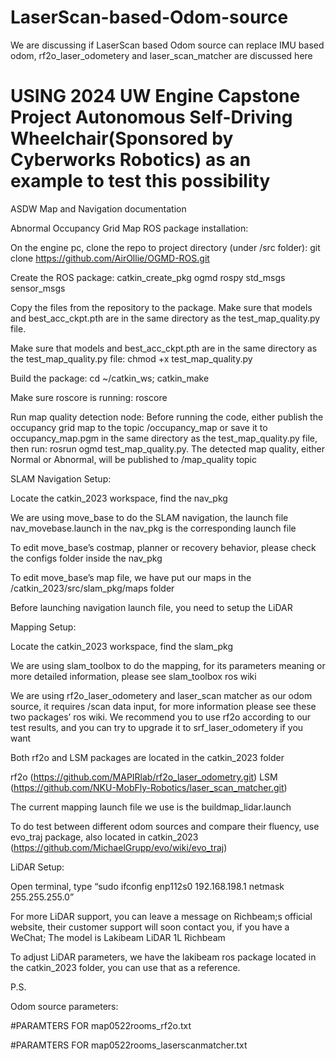 # LaserScan-based-Odom-source
We are discussing if LaserScan based Odom source can replace IMU based odom, rf2o_laser_odometery and laser_scan_matcher are discussed here

# USING 2024 UW Engine Capstone Project Autonomous Self-Driving Wheelchair(Sponsored by Cyberworks Robotics) as an example to test this possibility

ASDW Map and Navigation documentation 


Abnormal Occupancy Grid Map ROS package installation: 

On the engine pc, clone the repo to project directory (under /src folder): git clone https://github.com/AirOllie/OGMD-ROS.git 

Create the ROS package: catkin_create_pkg ogmd rospy std_msgs sensor_msgs 

Copy the files from the repository to the package. Make sure that models and best_acc_ckpt.pth are in the same directory as the test_map_quality.py file. 

Make sure that models and best_acc_ckpt.pth are in the same directory as the test_map_quality.py file: chmod +x test_map_quality.py 

Build the package: cd ~/catkin_ws; catkin_make 

Make sure roscore is running: roscore 

Run map quality detection node: Before running the code, either publish the occupancy grid map to the topic /occupancy_map or save it to occupancy_map.pgm in the same directory as the test_map_quality.py file, then run: rosrun ogmd test_map_quality.py. The detected map quality, either Normal or Abnormal, will be published to /map_quality topic 

SLAM Navigation Setup: 

Locate the catkin_2023 workspace, find the nav_pkg 

We are using move_base to do the SLAM navigation, the launch file nav_movebase.launch in the nav_pkg is the corresponding launch file 

To edit move_base’s costmap, planner or recovery behavior, please check the configs folder inside the nav_pkg 

To edit move_base’s map file, we have put our maps in the /catkin_2023/src/slam_pkg/maps folder 

Before launching navigation launch file, you need to setup the LiDAR 

 
Mapping Setup: 

Locate the catkin_2023 workspace, find the slam_pkg 

We are using slam_toolbox to do the mapping, for its parameters meaning or more detailed information, please see slam_toolbox ros wiki 

We are using rf2o_laser_odometery and laser_scan matcher as our odom source, it requires /scan data input, for more information please see these two packages’ ros wiki. We recommend you to use rf2o according to our test results, and you can try to upgrade it to srf_laser_odometery if you want 

Both rf2o and LSM packages are located in the catkin_2023 folder 

rf2o (https://github.com/MAPIRlab/rf2o_laser_odometry.git)
LSM (https://github.com/NKU-MobFly-Robotics/laser_scan_matcher.git)

The current mapping launch file we use is the buildmap_lidar.launch 

To do test between different odom sources and compare their fluency, use evo_traj package, also located in catkin_2023 (https://github.com/MichaelGrupp/evo/wiki/evo_traj)

 

LiDAR Setup: 

Open terminal, type “sudo ifconfig enp112s0 192.168.198.1 netmask 255.255.255.0” 

For more LiDAR support, you can leave a message on Richbeam;s official website, their customer support will soon contact you, if you have a WeChat; The model is Lakibeam LiDAR 1L Richbeam 

To adjust LiDAR parameters, we have the lakibeam ros package located in the catkin_2023 folder, you can use that as a reference. 

 

P.S. 

Odom source parameters:  

#PARAMTERS FOR map0522rooms_rf2o.txt 

#PARAMTERS FOR map0522rooms_laserscanmatcher.txt 
